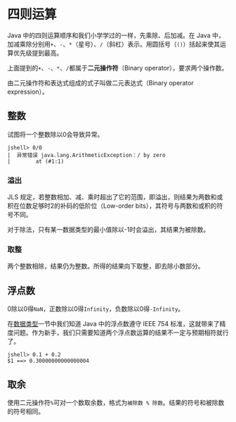 # 四则运算

Java 中的四则运算顺序和我们小学学过的一样，先乘除、后加减。在 Java 中，加减乘除分别用`+`、`-`、`*`（星号）、`/`（斜杠）表示。用圆括号（`()`）括起来使其运算优先级提到最高。

上面提到的`+`、`-`、`*`、`/`都属于**二元操作符**（Binary operator），要求两个操作数。

由二元操作符和表达式组成的式子叫做二元表达式（Binary operator expression）。

## 整数

试图将一个整数除以0会导致异常。

```
jshell> 0/0
|  异常错误 java.lang.ArithmeticException：/ by zero
|        at (#1:1)
```

### 溢出

JLS 规定，若整数相加、减、乘时超出了它的范围，即溢出，则结果为两数和或积在位数足够时2的补码的低阶位（Low-order bits），其符号与两数和或积的符号不同。

对于除法，只有某一数据类型的最小值除以-1时会溢出，其结果为被除数。

### 取整

两个整数相除，结果仍为整数。所得的结果向下取整，即去除小数部分。

## 浮点数

0除以0得`NaN`，正数除以0得`Infinity`，负数除以0得`-Infinity`。

在[数据类型](../datatype.md)一节中我们知道 Java 中的浮点数遵守 IEEE 754 标准，这就带来了精度问题。作为新手，我们只需要知道两个浮点数运算的结果不一定与预期相符就行了。

```
jshell> 0.1 + 0.2
$1 ==> 0.30000000000000004
```

## 取余

使用二元操作符`%`可对一个数取余数，格式为`被除数 % 除数`。结果的符号和被除数的符号相同。
